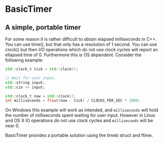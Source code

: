 BasicTimer
==========

A simple, portable timer
------------------------

For some reason it is rather difficult to obtain elapsed milliseconds in C++.
You can use time(), but that only has a resolution of 1 second. You can use
clock() but then I/O operations which do not use clock cycles will report an
ellapsed time of 0. Furthermore this is OS dependent. Consider the following
example:
```c++
std::clock_t tick = std::clock();

// Wait for user input.
std::string input;
std::cin >> input;

std::clock_t now = std::clock();
int milliseconds = float(now - tick) / CLOCKS_PER_SEC * 1000; 
```
On Windows this example will work as intended, and `milliseconds` will hold the
number of milliseconds spent waiting for user input. However in Linux and OS X
IO operations do not use clock cycles and `milliseconds` will be near 0.

BasicTimer provides a portable solution using the timeb struct and ftime.
